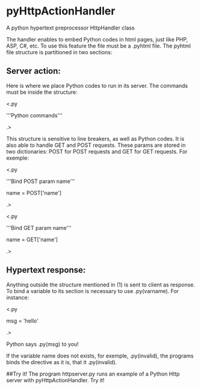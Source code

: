# pyHttpActionHandler
A python hypertext preprocessor HttpHandler class

The handler enables to embed Python codes in html pages, just like PHP, ASP, C#, etc. 
To use this feature the file must be a .pyhtml file.
The pyhtml file structure is partitioned in two sections:

## Server action: 

Here is where we place Python codes to run in its server. The commands must be inside the structure:

<.py

'''Python commands'''

.>

This structure is sensitive to line breakers, as well as Python codes. 
It is also able to handle GET and POST requests. These params are stored in two dictionaries: POST for POST requests and GET for GET 
requests. For exemple:

<.py

'''Bind POST param name'''

name = POST['name']

.>

<.py

'''Bind GET param name'''

name = GET['name']

.>

## Hypertext response:

Anything outside the structure mentioned in (1) is sent to client as response. To bind a variable to its section is necessary to use
.py(varname). For instance:

<.py

msg = 'hello'

.>

Python says .py(msg) to you!

If the variable name does not exists, for exemple, .py(invalid), the programs binds the directive as it is, that it .py(invalid).

##Try it!
The program httpserver.py runs an example of a Python Http server with pyHttpActionHandler. Try it!
